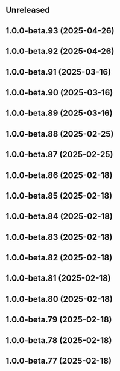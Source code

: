 ## Unreleased

## 1.0.0-beta.93 (2025-04-26)

## 1.0.0-beta.92 (2025-04-26)

## 1.0.0-beta.91 (2025-03-16)

## 1.0.0-beta.90 (2025-03-16)

## 1.0.0-beta.89 (2025-03-16)

## 1.0.0-beta.88 (2025-02-25)

## 1.0.0-beta.87 (2025-02-25)

## 1.0.0-beta.86 (2025-02-18)

## 1.0.0-beta.85 (2025-02-18)

## 1.0.0-beta.84 (2025-02-18)

## 1.0.0-beta.83 (2025-02-18)

## 1.0.0-beta.82 (2025-02-18)

## 1.0.0-beta.81 (2025-02-18)

## 1.0.0-beta.80 (2025-02-18)

## 1.0.0-beta.79 (2025-02-18)

## 1.0.0-beta.78 (2025-02-18)

## 1.0.0-beta.77 (2025-02-18)

